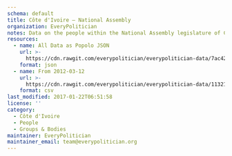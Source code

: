 ```yaml
---
schema: default
title: Côte d'Ivoire — National Assembly
organization: EveryPolitician
notes: Data on the people within the National Assembly legislature of Côte d'Ivoire.
resources:
  - name: All Data as Popolo JSON
    url: >-
      https://cdn.rawgit.com/everypolitician/everypolitician-data/7ac4285afd74263617e71b23a059a0e8f3117428/data/Ivory_Coast/Assembly/ep-popolo-v1.0.json
    format: json
  - name: From 2012-03-12
    url: >-
      https://cdn.rawgit.com/everypolitician/everypolitician-data/113211d6715ec0c6dd56d04ce17017e593ddcbd5/data/Ivory_Coast/Assembly/term-2.2.csv
    format: csv
last_modified: 2017-01-22T06:51:58
license: ''
category:
  - Côte d'Ivoire
  - People
  - Groups & Bodies
maintainer: EveryPolitician
maintainer_email: team@everypolitician.org
---
```

